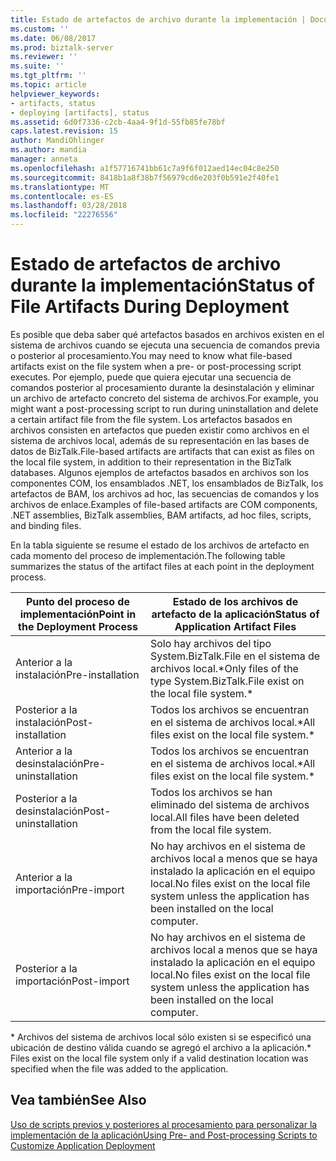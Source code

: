 ```yaml
---
title: Estado de artefactos de archivo durante la implementación | Documentos de Microsoft
ms.custom: ''
ms.date: 06/08/2017
ms.prod: biztalk-server
ms.reviewer: ''
ms.suite: ''
ms.tgt_pltfrm: ''
ms.topic: article
helpviewer_keywords:
- artifacts, status
- deploying [artifacts], status
ms.assetid: 6d0f7336-c2cb-4aa4-9f1d-55fb85fe78bf
caps.latest.revision: 15
author: MandiOhlinger
ms.author: mandia
manager: anneta
ms.openlocfilehash: a1f57716741bb61c7a9f6f012aed14ec04c8e250
ms.sourcegitcommit: 8418b1a8f38b7f56979cd6e203f0b591e2f40fe1
ms.translationtype: MT
ms.contentlocale: es-ES
ms.lasthandoff: 03/28/2018
ms.locfileid: "22276556"
---
```

# <a name="status-of-file-artifacts-during-deployment"></a><span data-ttu-id="0bae3-102">Estado de artefactos de archivo durante la implementación</span><span class="sxs-lookup"><span data-stu-id="0bae3-102">Status of File Artifacts During Deployment</span></span>
<span data-ttu-id="0bae3-103">Es posible que deba saber qué artefactos basados en archivos existen en el sistema de archivos cuando se ejecuta una secuencia de comandos previa o posterior al procesamiento.</span><span class="sxs-lookup"><span data-stu-id="0bae3-103">You may need to know what file-based artifacts exist on the file system when a pre- or post-processing script executes.</span></span> <span data-ttu-id="0bae3-104">Por ejemplo, puede que quiera ejecutar una secuencia de comandos posterior al procesamiento durante la desinstalación y eliminar un archivo de artefacto concreto del sistema de archivos.</span><span class="sxs-lookup"><span data-stu-id="0bae3-104">For example, you might want a post-processing script to run during uninstallation and delete a certain artifact file from the file system.</span></span> <span data-ttu-id="0bae3-105">Los artefactos basados en archivos consisten en artefactos que pueden existir como archivos en el sistema de archivos local, además de su representación en las bases de datos de BizTalk.</span><span class="sxs-lookup"><span data-stu-id="0bae3-105">File-based artifacts are artifacts that can exist as files on the local file system, in addition to their representation in the BizTalk databases.</span></span> <span data-ttu-id="0bae3-106">Algunos ejemplos de artefactos basados en archivos son los componentes COM, los ensamblados .NET, los ensamblados de BizTalk, los artefactos de BAM, los archivos ad hoc, las secuencias de comandos y los archivos de enlace.</span><span class="sxs-lookup"><span data-stu-id="0bae3-106">Examples of file-based artifacts are COM components, .NET assemblies, BizTalk assemblies, BAM artifacts, ad hoc files, scripts, and binding files.</span></span>  
  
 <span data-ttu-id="0bae3-107">En la tabla siguiente se resume el estado de los archivos de artefacto en cada momento del proceso de implementación.</span><span class="sxs-lookup"><span data-stu-id="0bae3-107">The following table summarizes the status of the artifact files at each point in the deployment process.</span></span>  
  
|<span data-ttu-id="0bae3-108">Punto del proceso de implementación</span><span class="sxs-lookup"><span data-stu-id="0bae3-108">Point in the Deployment Process</span></span>|<span data-ttu-id="0bae3-109">Estado de los archivos de artefacto de la aplicación</span><span class="sxs-lookup"><span data-stu-id="0bae3-109">Status of Application Artifact Files</span></span>|  
|-------------------------------------|------------------------------------------|  
|<span data-ttu-id="0bae3-110">Anterior a la instalación</span><span class="sxs-lookup"><span data-stu-id="0bae3-110">Pre-installation</span></span>|<span data-ttu-id="0bae3-111">Solo hay archivos del tipo System.BizTalk.File en el sistema de archivos local.\*</span><span class="sxs-lookup"><span data-stu-id="0bae3-111">Only files of the type System.BizTalk.File exist on the local file system.\*</span></span>|  
|<span data-ttu-id="0bae3-112">Posterior a la instalación</span><span class="sxs-lookup"><span data-stu-id="0bae3-112">Post-installation</span></span>|<span data-ttu-id="0bae3-113">Todos los archivos se encuentran en el sistema de archivos local.\*</span><span class="sxs-lookup"><span data-stu-id="0bae3-113">All files exist on the local file system.\*</span></span>|  
|<span data-ttu-id="0bae3-114">Anterior a la desinstalación</span><span class="sxs-lookup"><span data-stu-id="0bae3-114">Pre-uninstallation</span></span>|<span data-ttu-id="0bae3-115">Todos los archivos se encuentran en el sistema de archivos local.\*</span><span class="sxs-lookup"><span data-stu-id="0bae3-115">All files exist on the local file system.\*</span></span>|  
|<span data-ttu-id="0bae3-116">Posterior a la desinstalación</span><span class="sxs-lookup"><span data-stu-id="0bae3-116">Post-uninstallation</span></span>|<span data-ttu-id="0bae3-117">Todos los archivos se han eliminado del sistema de archivos local.</span><span class="sxs-lookup"><span data-stu-id="0bae3-117">All files have been deleted from the local file system.</span></span>|  
|<span data-ttu-id="0bae3-118">Anterior a la importación</span><span class="sxs-lookup"><span data-stu-id="0bae3-118">Pre-import</span></span>|<span data-ttu-id="0bae3-119">No hay archivos en el sistema de archivos local a menos que se haya instalado la aplicación en el equipo local.</span><span class="sxs-lookup"><span data-stu-id="0bae3-119">No files exist on the local file system unless the application has been installed on the local computer.</span></span>|  
|<span data-ttu-id="0bae3-120">Posterior a la importación</span><span class="sxs-lookup"><span data-stu-id="0bae3-120">Post-import</span></span>|<span data-ttu-id="0bae3-121">No hay archivos en el sistema de archivos local a menos que se haya instalado la aplicación en el equipo local.</span><span class="sxs-lookup"><span data-stu-id="0bae3-121">No files exist on the local file system unless the application has been installed on the local computer.</span></span>|  
  
 <span data-ttu-id="0bae3-122">\* Archivos del sistema de archivos local sólo existen si se especificó una ubicación de destino válida cuando se agregó el archivo a la aplicación.</span><span class="sxs-lookup"><span data-stu-id="0bae3-122">\* Files exist on the local file system only if a valid destination location was specified when the file was added to the application.</span></span>  
  
## <a name="see-also"></a><span data-ttu-id="0bae3-123">Vea también</span><span class="sxs-lookup"><span data-stu-id="0bae3-123">See Also</span></span>  
 [<span data-ttu-id="0bae3-124">Uso de scripts previos y posteriores al procesamiento para personalizar la implementación de la aplicación</span><span class="sxs-lookup"><span data-stu-id="0bae3-124">Using Pre- and Post-processing Scripts to Customize Application Deployment</span></span>](../core/using-pre-and-post-processing-scripts-to-customize-application-deployment.md)